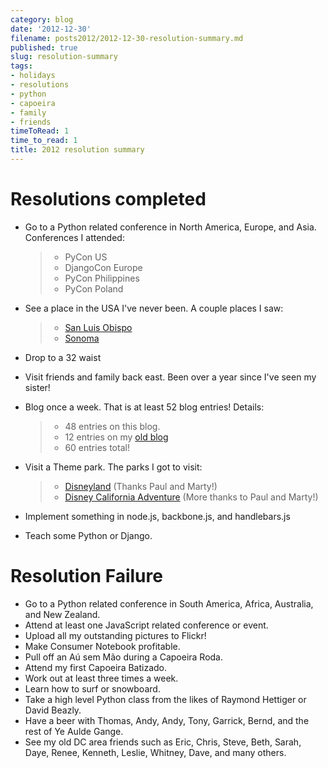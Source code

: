 ```yaml
---
category: blog
date: '2012-12-30'
filename: posts2012/2012-12-30-resolution-summary.md
published: true
slug: resolution-summary
tags:
- holidays
- resolutions
- python
- capoeira
- family
- friends
timeToRead: 1
time_to_read: 1
title: 2012 resolution summary
---
```


Resolutions completed
=====================

-   Go to a Python related conference in North America, Europe, and
    Asia. Conferences I attended:

    > -   PyCon US
    > -   DjangoCon Europe
    > -   PyCon Philippines
    > -   PyCon Poland

-   See a place in the USA I've never been. A couple places I saw:

    > -   [San Luis
    >     Obispo](http://en.wikipedia.org/wiki/San_Luis_Obispo)
    > -   [Sonoma](http://en.wikipedia.org/wiki/Sonoma_County,_California)

-   Drop to a 32 waist
-   Visit friends and family back east. Been over a year since I've
    seen my sister!
-   Blog once a week. That is at least 52 blog entries! Details:

    > -   48 entries on this blog.
    > -   12 entries on my [old
    >     blog](https://pydanny.blogspot.com/search?updated-min=2012-01-01T00:00:00-08:00&updated-max=2013-01-01T00:00:00-08:00&max-results=12)
    > -   60 entries total!

-   Visit a Theme park. The parks I got to visit:

    > -   [Disneyland](http://en.wikipedia.org/wiki/Disneyland) (Thanks
    >     Paul and Marty!)
    > -   [Disney California
    >     Adventure](https://en.wikipedia.org/wiki/Disney_California_Adventure)
    >     (More thanks to Paul and Marty!)

-   Implement something in node.js, backbone.js, and handlebars.js
-   Teach some Python or Django.

Resolution Failure
==================

-   Go to a Python related conference in South America, Africa,
    Australia, and New Zealand.
-   Attend at least one JavaScript related conference or event.
-   Upload all my outstanding pictures to Flickr!
-   Make Consumer Notebook profitable.
-   Pull off an Aú sem Mão during a Capoeira Roda.
-   Attend my first Capoeira Batizado.
-   Work out at least three times a week.
-   Learn how to surf or snowboard.
-   Take a high level Python class from the likes of Raymond Hettiger or
    David Beazly.
-   Have a beer with Thomas, Andy, Andy, Tony, Garrick, Bernd, and the
    rest of Ye Aulde Gange.
-   See my old DC area friends such as Eric, Chris, Steve, Beth, Sarah,
    Daye, Renee, Kenneth, Leslie, Whitney, Dave, and many others.
